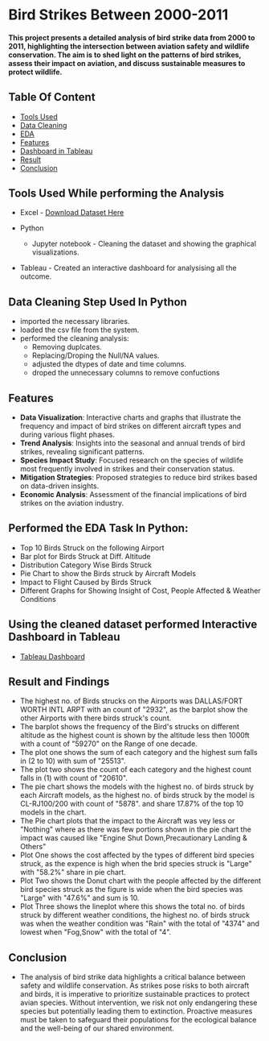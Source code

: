 # Bird Strikes Between 2000-2011


#### This project presents a detailed analysis of bird strike data from 2000 to 2011, highlighting the intersection between aviation safety and wildlife conservation. The aim is to shed light on the patterns of bird strikes, assess their impact on aviation, and discuss sustainable measures to protect wildlife.

## Table Of Content 
- [Tools Used](#tools-used-while-performing-the-analysis)
- [Data Cleaning](#data-cleaning-step-used-in-python)
- [EDA](#performed-the-eda-task-in-python)
- [Features](#features)
- [Dashboard in Tableau](#using-the-cleaned-dataset-performed-interactive-dashboard-in-tableau)
- [Result](#result-and-findings)
- [Conclusion](#conclusion)

## Tools Used While performing the Analysis
- Excel - [Download Dataset Here](https://drive.google.com/file/d/179pE81bsC85Q8nzfU5RiZ5Og3Vjmpoc1/view?usp=drive_link)
- Python
  - Jupyter notebook - Cleaning the dataset and showing the graphical visualizations.

- Tableau - Created an interactive dashboard for analysising all the outcome.


## Data Cleaning Step Used In Python 
- imported the necessary libraries.
- loaded the csv file from the system.
- performed the cleaning analysis:
  - Removing duplcates.
  - Replacing/Droping the Null/NA values.
  - adjusted the dtypes of date and time columns.
  - droped the unnecessary columns to remove confuctions
    
## Features
- **Data Visualization**: Interactive charts and graphs that illustrate the frequency and impact of bird strikes on different aircraft types and during various flight phases.
- **Trend Analysis**: Insights into the seasonal and annual trends of bird strikes, revealing significant patterns.
- **Species Impact Study**: Focused research on the species of wildlife most frequently involved in strikes and their conservation status.
- **Mitigation Strategies**: Proposed strategies to reduce bird strikes based on data-driven insights.
- **Economic Analysis**: Assessment of the financial implications of bird strikes on the aviation industry.

## Performed the EDA Task In Python:
- Top 10 Birds Struck on the following Airport 
- Bar plot for Birds Struck at Diff. Altitude
- Distribution Category Wise Birds Struck
- Pie Chart to show the Birds struck by Aircraft Models
- Impact to Flight Caused by Birds Struck
- Different Graphs for Showing Insight of Cost, People Affected & Weather Conditions



## Using the cleaned dataset performed Interactive Dashboard in Tableau
- [Tableau Dashboard](https://public.tableau.com/app/profile/akash.kumar1269/viz/BirdstrikeFullandFinal/Dashboard1)


## Result and Findings
- The highest no. of  Birds strucks on the Airports was  DALLAS/FORT WORTH INTL ARPT with an count of "2932", as the barplot show the other Airports with there birds struck's count.
- The barplot shows the frequency of the Bird's strucks on different altitude as the highest count is shown by the altitude less then 1000ft with a count of "59270" on the Range of one decade.
- The plot one shows the sum of each category and the highest sum falls in (2 to 10) with sum of "25513".
- The plot two shows the count of each category  and the highest  count falls in (1) with count of "20610".
- The pie chart shows the models with the highest no. of birds struck by each Aircraft models, as the highest no. of birds struck by the model is CL-RJ100/200 with count of "5878". and share 17.87% of the top 10 models in the chart.
- The Pie chart plots that the impact to the Aircraft was vey less or "Nothing" where as there was few portions shown in the pie chart  the impact was caused like "Engine Shut Down,Precautionary Landing & Others"
- Plot One shows the cost affected by the types of different bird species struck, as the expence is high when the brid species struck is "Large" with "58.2%" share in pie chart.
- Plot Two shows the Donut chart with the people affected by the different bird species struck as the figure is wide when the bird species was "Large" with "47.6%" and sum is 10.
- Plot Three shows the lineplot where this shows the total no. of birds struck by different weather conditions, the highest no. of birds struck was when the weather condition was "Rain" with the total of "4374" and lowest when "Fog,Snow" with the total of "4".


## Conclusion
- The analysis of bird strike data highlights a critical balance between safety and wildlife conservation. As strikes pose risks to both aircraft and birds, it is imperative to prioritize sustainable practices to protect avian species. Without intervention, we risk not only endangering these species but potentially leading them to extinction. Proactive measures must be taken to safeguard their populations for the ecological balance and the well-being of our shared environment.
  












